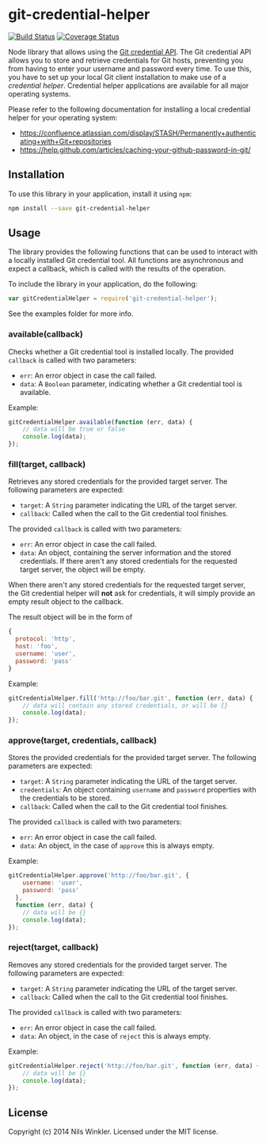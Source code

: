 git-credential-helper
=====================

[![Build Status](https://travis-ci.org/nwinkler/git-credential-helper.svg?branch=master)](https://travis-ci.org/nwinkler/git-credential-helper)
[![Coverage Status](https://coveralls.io/repos/nwinkler/git-credential-helper/badge.png)](https://coveralls.io/r/nwinkler/git-credential-helper)

Node library that allows using the [Git credential API](http://git-scm.com/docs/git-credential).
The Git credential API allows you to store and retrieve credentials for Git hosts, preventing you from having to enter your username and password every time.
To use this, you have to set up your local Git client installation to make use of a *credential helper*. 
Credential helper applications are available for all major operating systems.

Please refer to the following documentation for installing a local credential helper for your operating system:

* https://confluence.atlassian.com/display/STASH/Permanently+authenticating+with+Git+repositories
* https://help.github.com/articles/caching-your-github-password-in-git/

## Installation

To use this library in your application, install it using `npm`:

```bash
npm install --save git-credential-helper
```

## Usage

The library provides the following functions that can be used to interact with a locally installed Git credential tool.
All functions are asynchronous and expect a callback, which is called with the results of the operation.

To include the library in your application, do the following:

```javascript
var gitCredentialHelper = require('git-credential-helper');
```

See the examples folder for more info.

### available(callback)

Checks whether a Git credential tool is installed locally. The provided `callback` is called with two parameters:

* `err`: An error object in case the call failed.
* `data`: A `Boolean` parameter, indicating whether a Git credential tool is available.

Example:

```javascript
gitCredentialHelper.available(function (err, data) {
    // data will be true or false
    console.log(data);
});
```

### fill(target, callback)

Retrieves any stored credentials for the provided target server. The following parameters are expected:

* `target`: A `String` parameter indicating the URL of the target server.
* `callback`: Called when the call to the Git credential tool finishes.

The provided `callback` is called with two parameters:

* `err`: An error object in case the call failed.
* `data`: An object, containing the server information and the stored credentials. If there aren't any stored credentials for the requested target server, the object will be empty.

When there aren't any stored credentials for the requested target server, the Git credential helper will **not** ask for credentials, it will simply provide an empty result object to the callback. 

The result object will be in the form of

```javascript
{ 
  protocol: 'http',
  host: 'foo',
  username: 'user',
  password: 'pass' 
}
```

Example:

```javascript
gitCredentialHelper.fill('http://foo/bar.git', function (err, data) {
    // data will contain any stored credentials, or will be {}
    console.log(data);
});
```

### approve(target, credentials, callback)

Stores the provided credentials for the provided target server. The following parameters are expected:

* `target`: A `String` parameter indicating the URL of the target server.
* `credentials`: An object containing `username` and `password` properties with the credentials to be stored.
* `callback`: Called when the call to the Git credential tool finishes.

The provided `callback` is called with two parameters:

* `err`: An error object in case the call failed.
* `data`: An object, in the case of `approve` this is always empty.

Example:

```javascript
gitCredentialHelper.approve('http://foo/bar.git', {
    username: 'user',
    password: 'pass'
  },
  function (err, data) {
    // data will be {}
    console.log(data);
});
```

### reject(target, callback)

Removes any stored credentials for the provided target server. The following parameters are expected:

* `target`: A `String` parameter indicating the URL of the target server.
* `callback`: Called when the call to the Git credential tool finishes.

The provided `callback` is called with two parameters:

* `err`: An error object in case the call failed.
* `data`: An object, in the case of `reject` this is always empty.

Example:

```javascript
gitCredentialHelper.reject('http://foo/bar.git', function (err, data) {
    // data will be {}
    console.log(data);
});
```

## License
Copyright (c) 2014 Nils Winkler. Licensed under the MIT license.
